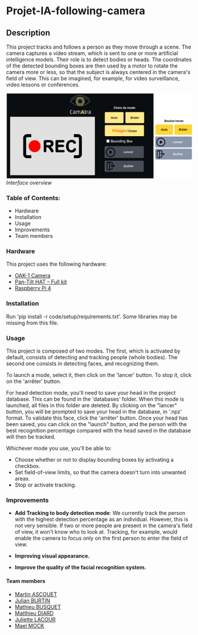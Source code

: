# Projet-IA-following-camera

## Description

This project tracks and follows a person as they move through a scene. The camera captures a video stream, which is sent to one or more artificial intelligence models. Their role is to detect bodies or heads. The coordinates of the detected bounding boxes are then used by a motor to rotate the camera more or less, so that the subject is always centered in the camera's field of view. This can be imagined, for example, for video surveillance, video lessons or conferences.

![Interface overview](readme_overview.png)
*Interface overview*

### Table of Contents: 
- Hardware
- Installation
- Usage
- Improvements
- Team members

### Hardware
This project uses the following hardware:

- [OAK-1 Camera](https://shop.luxonis.com/products/oak-1)
- [Pan-Tilt HAT – Full kit](https://shop.pimoroni.com/products/pan-tilt-hat?variant=22408353287)
- [Raspberry Pi 4](https://www.raspberrypi.com/products/raspberry-pi-4-model-b/)

### Installation

Run 'pip install -r code/setup/requirements.txt'. Some libraries may be missing from this file.

### Usage

This project is composed of two modes. The first, which is activated by default, consists of detecting and tracking people (whole bodies). The second one consists in detecting faces, and recognizing them.

To launch a mode, select it, then click on the 'lancer' button. To stop it, click on the 'arrêter' button.

For head detection mode, you'll need to save your head in the project database. This can be found in the 'databases' folder. When this mode is launched, all files in this folder are deleted. By clicking on the "lancer" button, you will be prompted to save your head in the database, in '.npz' format. To validate this face, click the 'arrêter' button. Once your head has been saved, you can click on the "launch" button, and the person with the best recognition percentage compared with the head saved in the database will then be tracked. 

Whichever mode you use, you'll be able to:
- Choose whether or not to display bounding boxes by activating a checkbox.
- Set field-of-view limits, so that the camera doesn't turn into unwanted areas.
- Stop or activate tracking.

### Improvements

- **Add Tracking to body detection mode**: We currently track the person with the highest detection percentage as an individual. However, this is not very sensible. If two or more people are present in the camera's field of view, it won't know who to look at. Tracking, for example, would enable the camera to focus only on the first person to enter the field of view.

- **Improving visual appearance.**

- **Improve the quality of the facial recognition system.**

#### Team members
- [Martin ASCOUET](https://github.com/Martin-Ascouet)
- [Julian BURTIN](https://github.com/Julian-bt)
- [Mathieu BUSQUET](https://github.com/MathieuBsqt)
- [Matthieu DIARD](https://github.com/Matthieu291)
- [Juliette LACOUR](https://github.com/JulLac)
- [Mael MOCK]()
